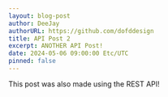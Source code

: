 ```yaml
---
layout: blog-post
author: DeeJay
authorURL: https://github.com/dofddesign
title: API Post 2
excerpt: ANOTHER API Post!
date: 2024-05-06 09:00:00 Etc/UTC
pinned: false
---
```

This post was also made using the REST API!
